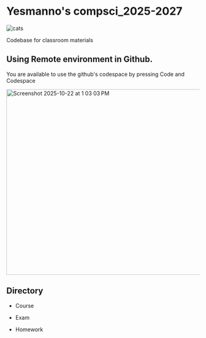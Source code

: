 # Yesmanno's compsci_2025-2027

![cats](https://github.com/user-attachments/assets/0b10fb70-6d2e-446e-b823-f1b25c53e169)


Codebase for classroom materials

## Using Remote environment in Github. 

You are available to use the github's codespace by pressing 
Code and Codespace 

<img width="908" height="485" alt="Screenshot 2025-10-22 at 1 03 03 PM" src="https://github.com/user-attachments/assets/f22e0544-8884-45ad-a9c2-ded5ac60e3e3" />

## Directory 

- Course 

- Exam 

- Homework 


